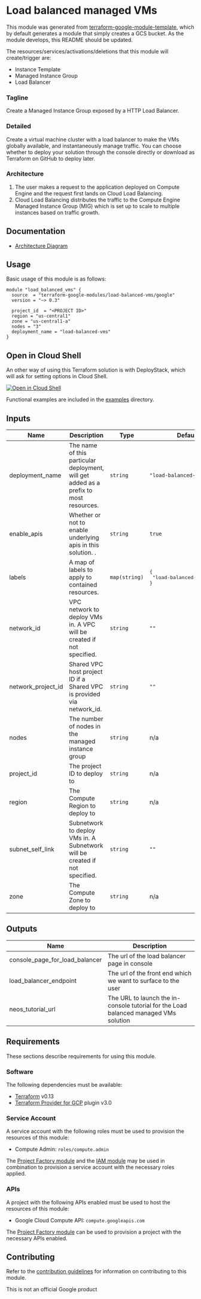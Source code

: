 # Load balanced managed VMs

This module was generated from [terraform-google-module-template](https://github.com/terraform-google-modules/terraform-google-module-template/), which by default generates a module that simply creates a GCS bucket. As the module develops, this README should be updated.

The resources/services/activations/deletions that this module will create/trigger are:

* Instance Template
* Managed Instance Group
* Load Balancer

### Tagline
Create a Managed Instance Group exposed by a HTTP Load Balancer.

### Detailed
Create a virtual machine cluster with a load balancer to make the VMs globally available, and instantaneously manage traffic.
You can choose whether to deploy your solution through the console directly or download as Terraform on GitHub  to deploy later.

### Architecture
1. The user makes a request to the application deployed on Compute Engine and the request first lands on Cloud Load Balancing.
1. Cloud Load Balancing distributes the traffic to the Compute Engine Managed Instance Group (MIG) which is set up to scale to multiple instances based on traffic growth.

## Documentation
- [Architecture Diagram](https://github.com/GoogleCloudPlatform/terraform-google-load-balanced-vms/blob/main/assets/load_balanced_vms_v1.svg)

## Usage

Basic usage of this module is as follows:

```hcl
module "load_balanced_vms" {
  source  = "terraform-google-modules/load-balanced-vms/google"
  version = "~> 0.3"

  project_id  = "<PROJECT ID>"
  region = "us-central1"
  zone = "us-central1-a"
  nodes = "3"
  deployment_name = "load-balanced-vms"
}
```

## Open in Cloud Shell
An other way of using this Terraform solution is with DeployStack, which will
ask for setting options in Cloud Shell.

<a href="https://shell.cloud.google.com/cloudshell/editor?show=terminal&cloudshell_git_repo=https://github.com/GoogleCloudPlatform/terraform-google-load-balanced-vms&cloudshell_image=gcr.io%2Fds-artifacts-cloudshell%2Fdeploystack_custom_image" target="_new">
    <img alt="Open in Cloud Shell" src="https://gstatic.com/cloudssh/images/open-btn.svg">
</a>

Functional examples are included in the
[examples](./examples/) directory.

<!-- BEGINNING OF PRE-COMMIT-TERRAFORM DOCS HOOK -->
## Inputs

| Name | Description | Type | Default | Required |
|------|-------------|------|---------|:--------:|
| deployment\_name | The name of this particular deployment, will get added as a prefix to most resources. | `string` | `"load-balanced-vms"` | no |
| enable\_apis | Whether or not to enable underlying apis in this solution. . | `string` | `true` | no |
| labels | A map of labels to apply to contained resources. | `map(string)` | <pre>{<br>  "load-balanced-vms": true<br>}</pre> | no |
| network\_id | VPC network to deploy VMs in. A VPC will be created if not specified. | `string` | `""` | no |
| network\_project\_id | Shared VPC host project ID if a Shared VPC is provided via network\_id. | `string` | `""` | no |
| nodes | The number of nodes in the managed instance group | `string` | n/a | yes |
| project\_id | The project ID to deploy to | `string` | n/a | yes |
| region | The Compute Region to deploy to | `string` | n/a | yes |
| subnet\_self\_link | Subnetwork to deploy VMs in. A Subnetwork will be created if not specified. | `string` | `""` | no |
| zone | The Compute Zone to deploy to | `string` | n/a | yes |

## Outputs

| Name | Description |
|------|-------------|
| console\_page\_for\_load\_balancer | The url of the load balancer page in console |
| load\_balancer\_endpoint | The url of the front end which we want to surface to the user |
| neos\_tutorial\_url | The URL to launch the in-console tutorial for the Load balanced managed VMs solution |

<!-- END OF PRE-COMMIT-TERRAFORM DOCS HOOK -->

## Requirements

These sections describe requirements for using this module.

### Software

The following dependencies must be available:

- [Terraform][terraform] v0.13
- [Terraform Provider for GCP][terraform-provider-gcp] plugin v3.0

### Service Account

A service account with the following roles must be used to provision
the resources of this module:

- Compute Admin: `roles/compute.admin`

The [Project Factory module][project-factory-module] and the
[IAM module][iam-module] may be used in combination to provision a
service account with the necessary roles applied.

### APIs

A project with the following APIs enabled must be used to host the
resources of this module:

- Google Cloud Compute API: `compute.googleapis.com`

The [Project Factory module][project-factory-module] can be used to
provision a project with the necessary APIs enabled.

## Contributing

Refer to the [contribution guidelines](./CONTRIBUTING.md) for
information on contributing to this module.

[iam-module]: https://registry.terraform.io/modules/terraform-google-modules/iam/google
[project-factory-module]: https://registry.terraform.io/modules/terraform-google-modules/project-factory/google
[terraform-provider-gcp]: https://www.terraform.io/docs/providers/google/index.html
[terraform]: https://www.terraform.io/downloads.html


This is not an official Google product

